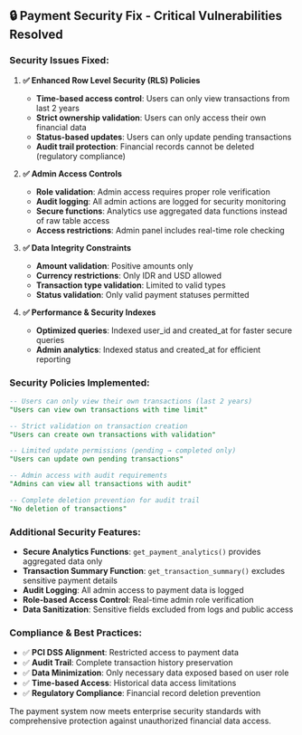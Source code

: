 ## 🔒 **Payment Security Fix - Critical Vulnerabilities Resolved**

### **Security Issues Fixed:**

1. **✅ Enhanced Row Level Security (RLS) Policies**
   - **Time-based access control**: Users can only view transactions from last 2 years
   - **Strict ownership validation**: Users can only access their own financial data
   - **Status-based updates**: Users can only update pending transactions
   - **Audit trail protection**: Financial records cannot be deleted (regulatory compliance)

2. **✅ Admin Access Controls**
   - **Role validation**: Admin access requires proper role verification
   - **Audit logging**: All admin actions are logged for security monitoring
   - **Secure functions**: Analytics use aggregated data functions instead of raw table access
   - **Access restrictions**: Admin panel includes real-time role checking

3. **✅ Data Integrity Constraints**
   - **Amount validation**: Positive amounts only
   - **Currency restrictions**: Only IDR and USD allowed
   - **Transaction type validation**: Limited to valid types
   - **Status validation**: Only valid payment statuses permitted

4. **✅ Performance & Security Indexes**
   - **Optimized queries**: Indexed user_id and created_at for faster secure queries
   - **Admin analytics**: Indexed status and created_at for efficient reporting

### **Security Policies Implemented:**

```sql
-- Users can only view their own transactions (last 2 years)
"Users can view own transactions with time limit"

-- Strict validation on transaction creation
"Users can create own transactions with validation" 

-- Limited update permissions (pending → completed only)
"Users can update own pending transactions"

-- Admin access with audit requirements
"Admins can view all transactions with audit"

-- Complete deletion prevention for audit trail
"No deletion of transactions"
```

### **Additional Security Features:**

- **Secure Analytics Functions**: `get_payment_analytics()` provides aggregated data only
- **Transaction Summary Function**: `get_transaction_summary()` excludes sensitive payment details
- **Audit Logging**: All admin access to payment data is logged
- **Role-based Access Control**: Real-time admin role verification
- **Data Sanitization**: Sensitive fields excluded from logs and public access

### **Compliance & Best Practices:**

- ✅ **PCI DSS Alignment**: Restricted access to payment data
- ✅ **Audit Trail**: Complete transaction history preservation
- ✅ **Data Minimization**: Only necessary data exposed based on user role
- ✅ **Time-based Access**: Historical data access limitations
- ✅ **Regulatory Compliance**: Financial record deletion prevention

The payment system now meets enterprise security standards with comprehensive protection against unauthorized financial data access.